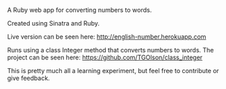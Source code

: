 A Ruby web app for converting numbers to words.

Created using Sinatra and Ruby.

Live version can be seen here: http://english-number.herokuapp.com

Runs using a class Integer method that converts numbers to words. The project can be seen here: https://github.com/TGOlson/class_integer

This is pretty much all a learning experiment, but feel free to contribute or give feedback.